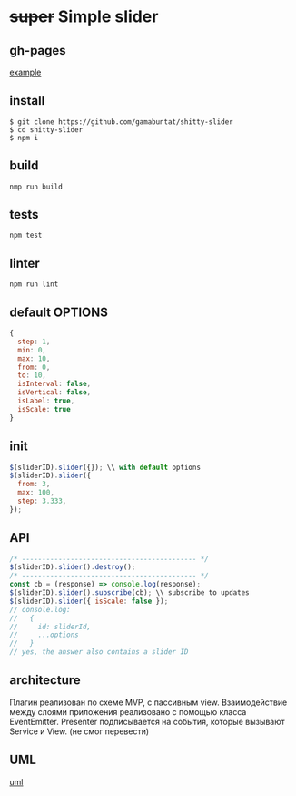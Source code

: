 # ~~super~~ Simple slider
## gh-pages
[example](https://gamabuntat.github.io/shitty-slider/)
## install
```
$ git clone https://github.com/gamabuntat/shitty-slider
$ cd shitty-slider
$ npm i
```
## build
`nmp run build`
## tests
`npm test`
## linter
`npm run lint`

## default OPTIONS
```javascript
{
  step: 1,
  min: 0,
  max: 10,
  from: 0,
  to: 10,
  isInterval: false,
  isVertical: false,
  isLabel: true,
  isScale: true
}
```
## init
```javascript
$(sliderID).slider({}); \\ with default options
$(sliderID).slider({
  from: 3,
  max: 100,
  step: 3.333,
});
```
## API
```javascript
/* ------------------------------------------- */
$(sliderID).slider().destroy();
/* ------------------------------------------- */
const cb = (response) => console.log(response);
$(sliderID).slider().subscribe(cb); \\ subscribe to updates
$(sliderID).slider({ isScale: false });
// console.log:
//   {
//     id: sliderId,
//     ...options
//   }
// yes, the answer also contains a slider ID
```

## architecture
Плагин реализован по схеме MVP, с пассивным view.
Взаимодействие между слоями приложения реализовано с помощью класса EventEmitter. Presenter подписывается на события, которые вызывают Service и View.
(не смог перевести)

## UML
[uml](https://viewer.diagrams.net/?highlight=0000ff&edit=_blank&layers=1&nav=1#R7V1tb5s6FP41kbYPmTAkJP3YJt16pW6r1ml3%2B%2BgFN%2FEdwRE4bbNff4%2FBQMDQkcQu0WRp0uKDccHPeeM5Ngy82fr5Q4w3q48sIOHAdYLngTcfuK7rOBP4T0h2mQRNfSlZxjSQslJwT38TKXSkdEsDklQ6csZCTjdV4YJFEVnwigzHMXuqdntgYfWvbvCSKIL7BQ5V6b804KtMOnUnpfyG0OUq%2F8vIv8iOrHHeWd5JssIBe9oTedcDbxYzxrNf6%2BcZCcXs5fOSnfe%2B5WhxYTGJeJcT2PZm%2Fpk46%2Ffoy5wnm8%2Bffn76MJSjPOJwK2%2F4LiYJjEhiedV8l09F8kTXIY6gdfXAIn4vjyBo45AuI%2Fi9yM70rh5JzCnM4qU8wNkGpIsVDYNbvGNbccUJx4tfeetqxWL6G4bFoRwTDsdcKoTrV3rcizNB7IAULhf63OXTgGqij%2Fi50vEWJ1wKFiwM8SahP4vbWON4SaMrxjlby05yfuB2yHPrxKMCTjAEwtaExzvoIk%2FwfKkB0gYuZPOp1CeUd1nt6dJ0KtVYqvCyGLlEGX5IoA8A3VVAHwqkSfxIFyC4hMY%2F97IFM%2B96SMyE6PNIyZPs8E38rKsITBJPoYvZLzJjIQNdmEcs0xkahjVRrjYheeCtSpNs8IJGy9u0z3xUSr7IqRIiBuc%2BhKl5rWgQkEgAzjjmOENX3MCG0Yinczm%2Bgn8w4zPn3XgwhgufQRuVbfgnusd8xiK4F0xToAmozhMR6tNNK9oNTlUVqRpitruoxnhkSDU8RTUUjEOaYpdhnPtEdBTAa4AqJCWiXwXg8yFSUPdU1L0GhEP8k4R3LKGcMjF%2BnPWtId8XuNOudm8I20kHcEkA0U82YYpWbMkiHF6XUpjzbRSQQM542eeWpeAJ7P4jnO%2Bk58ZbzoTv5uvcr5MouBSBWYSLECcJXWTC91TcTjoqtOTpaFQAIi7tZQ8Md8K28YK8MAdjmUKAoycvIZlFcRXKmISY08fqhTQhlZ4K94l3ex2kHpYj3wlBGSnQRTVSDL1JDfVsxFIHiks7Xi3GilY0unYb%2FY%2BL%2FggdF%2F3RxJSP95vDfwiJdlyL9wsx4eDv6%2FLU0SY14SZmS5jm5ArH9UNJmlBXZSscgfNPbA5xcJgZa8khEDKlYBObRBhDF416ziKmDeBeZfeVkC8k2cCEkDdvrVlrB37aDfjc%2FrUjf6EgD3PwQJc2VTCUKnjjrrZuCvL8gmq5QizN3Br5wUbe8lxxYOw2ZuNIJQRt7NaF7tjtN3QjlfjLYjc8C9vIbQx2v6MXN2fUKvFT0Ls2dGsJ3f6RT%2FnmIveoxdYfKBElMMHh893GhvAjWF7vzGO4yujZGK4N3t6DuErfZYYNw69Y8EYY9Vtr3%2BYUoPdw7p9dHUfqSrWIk12TlqoNmjQjclg1Rim3DGtBG02c6hBZmUieVaJ2aFlH%2BTueU1MCA2UdpLKws4zND4gt8GhM%2FYa1op3rda3wOE67xp4WI1SSNqvmrOEZj0hltkHhoKDQ4oLOJulT2Vmb9GmDt%2B%2Bkz1V52IK5ET5UsDZFcbU4MmMsDiyho18duqaAI1MO3lVp2ruy%2Bm7Du87w7tbie%2F9Vmdy12%2FCuzeDblOBcwrtrF2YahLf38N5G1mZez4Zw%2FZD3zuK4Kkt7k66Is9Hb4MP5aNJ78G5efmmD9wmmrmdBpDlTtwsiDcLbe%2FBuWxG5BgOyoVs%2F4L2Hbr%2FDIqlXKcDAzXwf5FtmoPFDNAAe2Zw%2F7x%2Bc74pWUbgJKF6zKPi6otFgv36DGl1RuS3HHQ20FnhcyV7%2BeV9Os2aY3ZYzdF8u4Cgn%2BKd1lxu1jJaHXJUvvk93gNj00yR5dAbFIU%2Flkm0CemLAOvNVvZ5d1WsQ3r4TUE%2Blg7MElLPlMiTfJDofWVAvE2UdbgrnKrtY%2B9erIL2Xi%2FwmfrGPhPXVVgx5LWu4Tl4x1JIJ6l8yVN8LdFFJCrtfmdEs0lPLErfCWdsk0iCH2X8B0lP9iU0hTwshbQ7rbFJIu6jcILy9p5Bti8q3mwBz8k2IbWaoH%2FfeqUxPLU2kL7%2BzAdwkC9R%2FFdKzK4S1m%2FqZrxD27Aphg%2FD2HcFHKqtbrAMWLi%2BfORvF9WPfexQfddkR9ueqX%2FXVe2mNb5%2B9eab8%2B97vvWIjtMpao2jkpcaBPkanpfLXNOcnkjzupBqt67vCsktVKB5lnPp7X5HnvRtXh2phi3TRM6MuvJ8uvRg67xyvqhzTkf%2BieojGHYkp3KdIGstadaFn3avaGlUt3zv%2Fx2q0%2B2o6idwWDuhQpSzeQto2kGGV9DvwCH8XFe22aIl2KvqiG5KnU9HTi5pmGGCW%2FSZG4u%2FWEy1rWzrA99oW32H149%2BFZPZw%2FQpI%2Bq%2BMpPoEef0Is3O9ptx%2BMGCgjS%2BqJ47Drm8OLxRE%2FytdmxYNzdzBpSOMRiiBfZHv4c%2BVbW8ZPxfKaGLXDRmEt2%2FKaOI2oCsoo4wlqrysm4CLt9SRfh3oSh3VczZ9SnB2eXbrRyEkz1ByTj%2F2jrQQDMY%2BJNH2kqgTc7xxvtG3%2BALEkc%2F5ykD11EDT06Ff%2F2QFeoVlR9Mmz9WD0h6lkfmmjXcj8A17FFfBd7Vu24CWypZ12sthbudG140bhh6JXKeqfsoayq72Uv%2F0iltff6%2FJXtB0XPk7%2BdP4kfYCzfILcln38kN83vX%2F)
